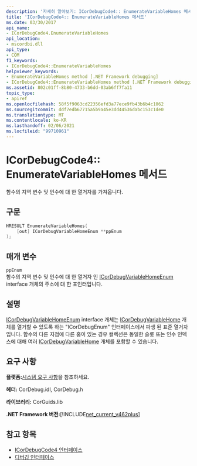 ```yaml
---
description: '자세히 알아보기: ICorDebugCode4:: EnumerateVariableHomes 메서드'
title: 'ICorDebugCode4:: EnumerateVariableHomes 메서드'
ms.date: 03/30/2017
api_name:
- ICorDebugCode4.EnumerateVariableHomes
api_location:
- mscordbi.dll
api_type:
- COM
f1_keywords:
- ICorDebugCode4::EnumerateVariableHomes
helpviewer_keywords:
- EnumerateVariableHomes method [.NET Framework debugging]
- ICorDebugCode4::EnumerateVariableHomes method [.NET Framework debugging]
ms.assetid: 802c01ff-8b80-4733-b6dd-03ab6ff7fa11
topic_type:
- apiref
ms.openlocfilehash: 58f5f9063cd22356efd3a77ece9fb43b6b4c1062
ms.sourcegitcommit: ddf7edb67715a5b9a45e3dd44536dabc153c1de0
ms.translationtype: MT
ms.contentlocale: ko-KR
ms.lasthandoff: 02/06/2021
ms.locfileid: "99710961"
---
```

# <a name="icordebugcode4enumeratevariablehomes-method"></a>ICorDebugCode4:: EnumerateVariableHomes 메서드

함수의 지역 변수 및 인수에 대 한 열거자를 가져옵니다.  
  
## <a name="syntax"></a>구문  
  
```cpp  
HRESULT EnumerateVariableHomes(  
    [out] ICorDebugVariableHomeEnum **ppEnum  
);  
```  
  
## <a name="parameters"></a>매개 변수  

 `ppEnum`  
 함수의 지역 변수 및 인수에 대 한 열거자 인 [ICorDebugVariableHomeEnum](icordebugvariablehomeenum-interface.md) interface 개체의 주소에 대 한 포인터입니다.  
  
## <a name="remarks"></a>설명  

 [ICorDebugVariableHomeEnum](icordebugvariablehomeenum-interface.md) interface 개체는 [ICorDebugVariableHome](icordebugvariablehome-interface.md) 개체를 열거할 수 있도록 하는 "ICorDebugEnum" 인터페이스에서 파생 된 표준 열거자입니다. 함수의 다른 지점에 다른 홈이 있는 경우 컬렉션은 동일한 슬롯 또는 인수 인덱스에 대해 여러 [ICorDebugVariableHome](icordebugvariablehome-interface.md) 개체를 포함할 수 있습니다.  
  
## <a name="requirements"></a>요구 사항  

 **플랫폼:**[시스템 요구 사항](../../get-started/system-requirements.md)을 참조하세요.  
  
 **헤더:** CorDebug.idl, CorDebug.h  
  
 **라이브러리:** CorGuids.lib  
  
 **.NET Framework 버전:**[!INCLUDE[net_current_v462plus](../../../../includes/net-current-v462plus-md.md)]  
  
## <a name="see-also"></a>참고 항목

- [ICorDebugCode4 인터페이스](icordebugcode4-interface.md)
- [디버깅 인터페이스](debugging-interfaces.md)
